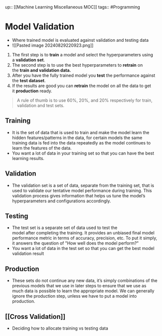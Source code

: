 up:: [[Machine Learning Miscellaneous MOC]]
tags:: #Programming 
# Model Validation
- Where trained model is evaluated against validation and testing data
- ![[Pasted image 20240829220923.png]]
1. The first step is to **train** a model and select the hyperparameters using a **validation set**.
2. The second step is to use the best hyperparameters to **retrain** on the **train and validation data.**
3. After you have the fully trained model you **test** the performance against the **test dataset**.
4. If the results are good you can **retrain** the model on all the data to get it **production** ready.

>A rule of thumb is to use 60%, 20%, and 20% respectively for train, validation and test sets.
## Training
- It is the set of data that is used to train and make the model learn the hidden features/patterns in the data, for certain models the same training data is fed into the data repeatedly as the model continues to learn the features of the data.
- You want a lot of data in your training set so that you can have the best learning results.
## Validation
- The validation set is a set of data, separate from the training set, that is used to validate our tentative model performance during training. This validation process gives information that helps us tune the model’s hyperparameters and configurations accordingly.
## Testing
- The test set is a separate set of data used to test the model after completing the training. It provides an unbiased final model performance metric in terms of accuracy, precision, etc. To put it simply, it answers the question of "How well does the model perform?"
- You want a lot of data in the test set so that you can get the best model validation result
## Production
- These sets do not continue any new data, it’s simply combinations of the previous models that we use in later steps to ensure that we use as much data is possible to learn the appropriate model. We can generally ignore the production step, unless we have to put a model into production.

## [[Cross Validation]]
- Deciding how to allocate training vs testing data